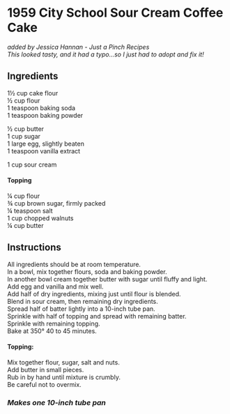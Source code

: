 # 1959 City School Sour Cream Coffee Cake
*added by Jessica Hannan - Just a Pinch Recipes*  
*This looked tasty, and it had a typo...so I just had to adopt and fix it!*  

## Ingredients
1&frac12; cup cake flour  
&frac12; cup flour  
1 teaspoon baking soda  
1 teaspoon baking powder  

&frac12; cup butter  
1 cup sugar  
1 large egg, slightly beaten  
1 teaspoon vanilla extract  

1 cup sour cream  

#### Topping
&frac14; cup flour  
&frac34; cup brown sugar, firmly packed  
&frac14; teaspoon salt  
1 cup chopped walnuts  
&frac14; cup butter  

## Instructions
All ingredients should be at room temperature.  
In a bowl, mix together flours, soda and baking powder.  
In another bowl cream together butter with sugar until fluffy and light.  
Add egg and vanilla and mix well.  
Add half of dry ingredients, mixing just until flour is blended.  
Blend in sour cream, then remaining dry ingredients.  
Spread half of batter lightly into a 10-inch tube pan.  
Sprinkle with half of topping and spread with remaining batter.  
Sprinkle with remaining topping.  
Bake at 350&deg; 40 to 45 minutes.  

#### Topping:
Mix together flour, sugar, salt and nuts.  
Add butter in small pieces.  
Rub in by hand until mixture is crumbly.  
Be careful not to overmix.  

### *Makes one 10-inch tube pan*
